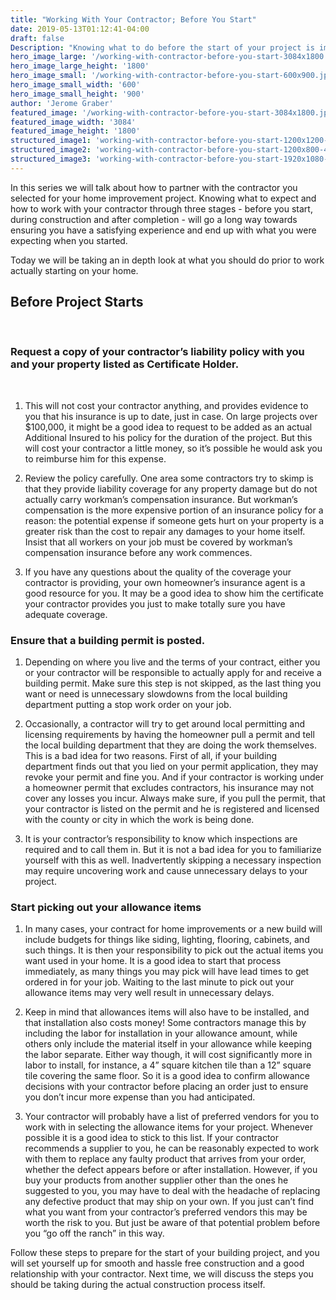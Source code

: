 ```yaml
---
title: "Working With Your Contractor; Before You Start"
date: 2019-05-13T01:12:41-04:00
draft: false
Description: "Knowing what to do before the start of your project is important to ensuring the project meets and or exceeds your expectations."
hero_image_large: '/working-with-contractor-before-you-start-3084x1800.jpg'
hero_image_large_height: '1800'
hero_image_small: '/working-with-contractor-before-you-start-600x900.jpg'
hero_image_small_width: '600'
hero_image_small_height: '900'
author: 'Jerome Graber'
featured_image: '/working-with-contractor-before-you-start-3084x1800.jpg'
featured_image_width: '3084'
featured_image_height: '1800'
structured_image1: 'working-with-contractor-before-you-start-1200x1200-1x1.jpg'
structured_image2: 'working-with-contractor-before-you-start-1200x800-4x3.jpg'
structured_image3: 'working-with-contractor-before-you-start-1920x1080-16x9.jpg'
---
```


In this series we will talk about how to partner with the contractor you selected for your home improvement project. Knowing what to expect and how to work with your contractor through three stages - before you start, during construction and after completion - will go a long way towards ensuring you have a satisfying experience and end up with what you were expecting when you started. 

Today we will be taking an in depth look at what you should do prior to work actually starting on your home.

## Before Project Starts
<br>

### Request a copy of your contractor’s liability policy with you and your property listed as Certificate Holder. 
<br>

1. This will not cost your contractor anything, and provides evidence to you that his insurance is up to date, just in case. On large projects over $100,000, it might be a good idea to request to be added as an actual Additional Insured to his policy for the duration of the project. But this will cost your contractor a little money, so it’s possible he would ask you to reimburse him for this expense. 

 

2. Review the policy carefully. One area some contractors try to skimp is that they provide liability coverage for any property damage but do not actually carry workman’s compensation insurance. But workman’s compensation is the more expensive portion of an insurance policy for a reason: the potential expense if someone gets hurt on your property is a greater risk than the cost to repair any damages to your home itself. Insist that all workers on your job must be covered by workman’s compensation insurance before any work commences. 

 

3. If you have any questions about the quality of the coverage your contractor is providing, your own homeowner’s insurance agent is a good resource for you. It may be a good idea to show him the certificate your contractor provides you just to make totally sure you have adequate coverage.

### Ensure that a building permit is posted. 

1. Depending on where you live and the terms of your contract, either you or your contractor will be responsible to actually apply for and receive a building permit. Make sure this step is not skipped, as the last thing you want or need is unnecessary slowdowns from the local building department putting a stop work order on your job.


2. Occasionally, a contractor will try to get around local permitting and licensing requirements by having the homeowner pull a permit and tell the local building department that they are doing the work themselves. This is a bad idea for two reasons. First of all, if your building department finds out that you lied on your permit application, they may revoke your permit and fine you. And if your contractor is working under a homeowner permit that excludes contractors, his insurance may not cover any losses you incur. Always make sure, if you pull the permit, that your contractor is listed on the permit and he is registered and licensed with the county or city in which the work is being done. 


3. It is your contractor’s responsibility to know which inspections are required and to call them in. But it is not a bad idea for you to familiarize yourself with this as well. Inadvertently skipping a necessary inspection may require uncovering work and cause unnecessary delays to your project.  

### Start picking out your allowance items

1. In many cases, your contract for home improvements or a new build will include budgets for things like siding, lighting, flooring, cabinets, and such things. It is then your responsibility to pick out the actual items you want used in your home. It is a good idea to start that process immediately, as many things you may pick will have lead times to get ordered in for your job. Waiting to the last minute to pick out your allowance items may very well result in unnecessary delays. 


2. Keep in mind that allowances items will also have to be installed, and that installation also costs money! Some contractors manage this by including the labor for installation in your allowance amount, while others only include the material itself in your allowance while keeping the labor separate. Either way though, it will cost significantly more in labor to install, for instance, a 4” square kitchen tile than a 12” square tile covering the same floor. So it is a good idea to confirm allowance decisions with your contractor before placing an order just to ensure you don’t incur more expense than you had anticipated. 


3. Your contractor will probably have a list of preferred vendors for you to work with in selecting the allowance items for your project. Whenever possible it is a good idea to stick to this list. If your contractor recommends a supplier to you, he can be reasonably expected to work with them to replace any faulty product that arrives from your order, whether the defect appears before or after installation. However, if you buy your products from another supplier other than the ones he suggested to you, you may have to deal with the headache of replacing any defective product that may ship on your own. If you just can’t find what you want from your contractor’s preferred vendors this may be worth the risk to you. But just be aware of that potential problem before you “go off the ranch” in this way. 

Follow these steps to prepare for the start of your building project, and you will set yourself up for smooth and hassle free construction and a good relationship with your contractor. Next time, we will discuss the steps you should be taking during the actual construction process itself.



